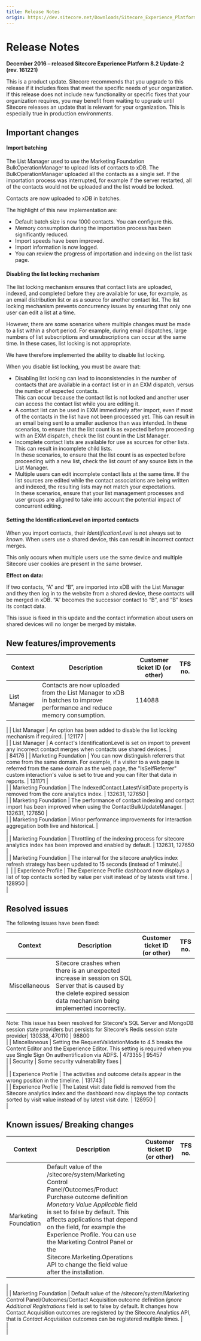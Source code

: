 ```yaml
---
title: Release Notes
origin: https://dev.sitecore.net/Downloads/Sitecore_Experience_Platform/82/Sitecore_Experience_Platform_82_Update2/Release_Notes
---
```



Release Notes
=============

**December 2016 – released Sitecore Experience Platform 8.2 Update-2 (rev. 161221)**

This is a product update. Sitecore recommends that you upgrade to this release if it includes fixes that meet the specific needs of your organization. If this release does not include new functionality or specific fixes that your organization requires, you may benefit from waiting to upgrade until Sitecore releases an update that is relevant for your organization. This is especially true in production environments.

Important changes
-----------------

#### Import batching

The List Manager used to use the Marketing Foundation BulkOperationManager to upload lists of contacts to xDB. The BulkOperationManager uploaded all the contacts as a single set. If the importation process was interrupted, for example if the server restarted, all of the contacts would not be uploaded and the list would be locked.

Contacts are now uploaded to xDB in batches.

The highlight of this new implementation are:

*   Default batch size is now 1000 contacts. You can configure this.
*   Memory consumption during the importation process has been significantly reduced.
*   Import speeds have been improved.
*   Import information is now logged.
*   You can review the progress of importation and indexing on the list task page.

#### Disabling the list locking mechanism

The list locking mechanism ensures that contact lists are uploaded, indexed, and completed before they are available for use, for example, as an email distribution list or as a source for another contact list. The list locking mechanism prevents concurrency issues by ensuring that only one user can edit a list at a time.

However, there are some scenarios where multiple changes must be made to a list within a short period. For example, during email dispatches, large numbers of list subscriptions and unsubscriptions can occur at the same time. In these cases, list locking is not appropriate.

We have therefore implemented the ability to disable list locking.

When you disable list locking, you must be aware that:

*   Disabling list locking can lead to inconsistencies in the number of contacts that are available in a contact list or in an EXM dispatch, versus the number of expected contacts.  
    This can occur because the contact list is not locked and another user can access the contact list while you are editing it.
*   A contact list can be used in EXM immediately after import, even if most of the contacts in the list have not been processed yet. This can result in an email being sent to a smaller audience than was intended. In these scenarios, to ensure that the list count is as expected before proceeding with an EXM dispatch, check the list count in the List Manager.
*   Incomplete contact lists are available for use as sources for other lists. This can result in incomplete child lists.  
    In these scenarios, to ensure that the list count is as expected before proceeding with a new list, check the list count of any source lists in the List Manager.
*   Multiple users can edit incomplete contact lists at the same time. If the list sources are edited while the contact associations are being written and indexed, the resulting lists may not match your expectations.  
    In these scenarios, ensure that your list management processes and user groups are aligned to take into account the potential impact of concurrent editing.

#### Setting the IdentificationLevel on imported contacts

When you import contacts, their _IdentificationLevel_ is not always set to _known_. When users use a shared device, this can result in incorrect contact merges.

This only occurs when multiple users use the same device and multiple Sitecore user cookies are present in the same browser.

**Effect on data:**  

If two contacts, “A” and “B”, are imported into xDB with the List Manager and they then log in to the website from a shared device, these contacts will be merged in xDB. “A” becomes the successor contact to “B”, and “B” loses its contact data.

This issue is fixed in this update and the contact information about users on shared devices will no longer be merged by mistake.

New features/improvements
-------------------------

| Context | Description | Customer ticket ID (or other) | TFS no. |
| --- | --- | --- | --- |
| List Manager | ​Contacts are now uploaded from the List Manager to xDB in batches to improve performance and reduce memory consumption. | 114088 |   
 |
| List Manager | An option has been added to disable the list locking mechanism if required. | 121177 |   
 |
| List Manager | A contact's IdentificationLevel is set on import to prevent any incorrect contact merges when contacts use shared devices. |   
 | 84176 |
| Marketing Foundation | You can now distinguish referrers that come from the same domain. For example, if a visitor to a web page is referred from the same domain as the web page, the "IsSelfReferrer" custom interaction's value is set to true and you can filter that data in reports. | 131171 |   
 |
| Marketing Foundation | The IndexedContact.LatestVisitDate property is removed from the core analytics index. | 132631, 127650 |   
 |
| Marketing Foundation | The performance of contact indexing and contact import has been improved when using the ContactBulkUpdateManager. | 132631, 127650 |   
 |
| Marketing Foundation | ​Minor performance improvements for Interaction aggregation both live and historical.​ |   
 |   
 |
| Marketing Foundation | Throttling of the indexing process for sitecore analytics index has been improved and enabled by default.​ | 132631, 127650 |   
 |
| Marketing Foundation | ​The interval for the sitecore analytics index refresh strategy has been updated to 15 seconds (instead of 1 minute).​ |   
 | ​ |
| Experience Profile | ​The Experience Profile dashboard now displays a list of top contacts sorted by value per visit instead of by latests visit time.​ | 128950 |   
 |

Resolved issues
---------------

The following issues have been fixed:

| Context | Description | Customer ticket ID (or other) | TFS no. |
| --- | --- | --- | --- |
| Miscellaneous | Sitecore crashes when there is an unexpected increase in session on SQL Server that is caused by the delete expired session data mechanism being implemented incorrectly.

Note: This issue has been resolved for Sitecore's SQL Server and MongoDB session state providers but persists for Sitecore's Redis session state provider| 130338, 470110 | 98800  
 |
| Miscellaneous | Setting the RequestValidationMode to 4.5 breaks the Content Editor and the Experience Editor. This setting is required when you use Single Sign On authentification via ADFS. | 473355 | 95457  
 |
| Security | Some security vulnerability fixes |   
 |   
 |
| Experience Profile | ​The activities and outcome details appear in the wrong position in the timeline. | 131743 |   
 |
| Experience Profile | The Latest visit date field is removed from the Sitecore analytics index and the dashboard now displays the top contacts sorted by visit value instead of by latest visit date. | 128950 |   
 |

Known issues/ Breaking changes
------------------------------

| Context | Description | Customer ticket ID (or other) | TFS no. |
| --- | --- | --- | --- |
| Marketing Foundation | Default value of the /sitecore/system/Marketing Control Panel/Outcomes/Product Purchase outcome definition _Monetary Value Applicable_ field is set to false by default. This affects applications that depend on the field, for example the Experience Profile. You can use the Marketing Control Panel or the Sitecore.Marketing.Operations API to change the field value after the installation. |   
 |   
 |
| Marketing Foundation | Default value of the /sitecore/system/Marketing Control Panel/Outcomes/Contact Acquisition outcome definition _Ignore Additional Registrations_ field is set to false by default. It changes how Contact Acquisition outcomes are registered by the Sitecore.Analytics API, that is _Contact Acquisition_ outcomes can be registered multiple times. |   
 |   
 |